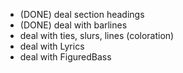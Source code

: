 - (DONE) deal section headings
- (DONE) deal with barlines
- deal with ties, slurs, lines (coloration)
- deal with Lyrics
- deal with FiguredBass
